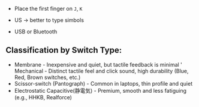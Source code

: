 * Place the first finger on `J`, `K`
* US -> better to type simbols

* USB or Bluetooth

## Classification by Switch Type:

* Membrane - Inexpensive and quiet, but tactile feedback is minimal
' Mechanical - Distinct tactile feel and click sound, high durability (Blue, Red, Brown switches, etc.)
* Scissor-switch (Pantograph) - Common in laptops, thin profile and quiet
* Electrostatic Capacitive(静電気) - Premium, smooth and less fatiguing (e.g., HHKB, Realforce)

